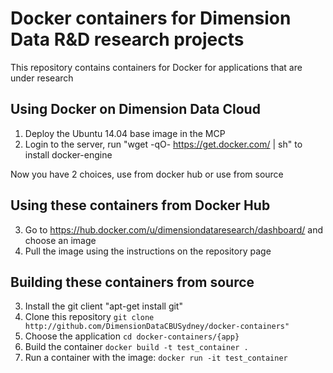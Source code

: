 # Docker containers for Dimension Data R&D research projects

This repository contains containers for Docker for applications that are under research

## Using Docker on Dimension Data Cloud

1. Deploy the Ubuntu 14.04 base image in the MCP
2. Login to the server, run "wget -qO- https://get.docker.com/ | sh" to install docker-engine

Now you have 2 choices, use from docker hub or use from source

## Using these containers from Docker Hub

3. Go to https://hub.docker.com/u/dimensiondataresearch/dashboard/ and choose an image
4. Pull the image using the instructions on the repository page

## Building these containers from source

3. Install the git client "apt-get install git"
4. Clone this repository 
```git clone http://github.com/DimensionDataCBUSydney/docker-containers"```
5. Choose the application 
```cd docker-containers/{app}```
6. Build the container
```docker build -t test_container .```
7. Run a container with the image:
```docker run -it test_container```
